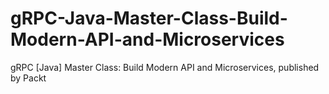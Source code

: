 # gRPC-Java-Master-Class-Build-Modern-API-and-Microservices
gRPC [Java] Master Class: Build Modern API and Microservices, published  by Packt
